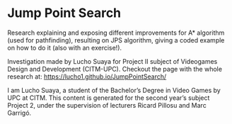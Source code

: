 # Jump Point Search
Research explaining and exposing different improvements for A* algorithm (used for pathfinding), resulting on JPS algorithm, giving a coded example on how to do it (also with an exercise!).

Investigation made by Lucho Suaya for Project II subject of Videogames Design and Development (CITM-UPC).
Checkout the page with the whole research at: https://lucho1.github.io/JumpPointSearch/

I am Lucho Suaya, a student of the Bachelor’s Degree in Video Games by UPC at CITM. This content is generated for the second year’s subject Project 2, under the supervision of lecturers Ricard Pillosu and Marc Garrigó.
